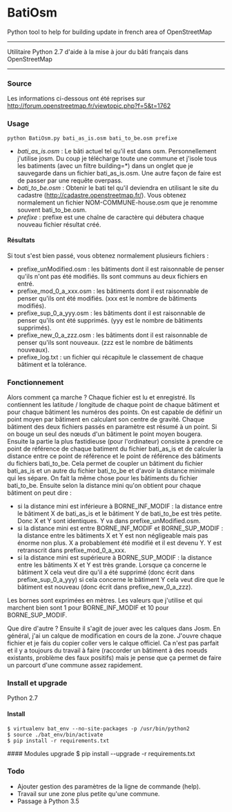 # BatiOsm
Python tool to help for building update in french area of OpenStreetMap

---

Utilitaire Python 2.7 d'aide à la mise à jour du bâti français dans OpenStreetMap

---

### Source
Les informations  ci-dessous ont été reprises sur  http://forum.openstreetmap.fr/viewtopic.php?f=5&t=1762

### Usage
    python BatiOsm.py bati_as_is.osm bati_to_be.osm prefixe

  - *bati_as_is.osm* : Le bâti actuel tel qu'il est dans osm. Personnellement j'utilise josm. Du coup je télécharge toute une commune et j'isole tous les batiments (avec un filtre building=*) dans un onglet que je sauvegarde dans un fichier bati_as_is.osm.
Une autre façon de faire est de passer par une requête overpass.
  - *bati_to_be.osm* : Obtenir le bati tel qu'il deviendra en utilisant le site du cadastre (http://cadastre.openstreetmap.fr/). Vous obtenez normalement un fichier NOM-COMMUNE-house.osm que je renomme souvent bati_to_be.osm.
  - *prefixe* : prefixe est une chaîne de caractère qui débutera chaque nouveau fichier résultat créé.
#### Résultats
Si tout s'est bien passé, vous obtenez normalement plusieurs fichiers :
- prefixe_unModified.osm : les bâtiments dont il est raisonnable de penser qu'ils n'ont pas été modifiés. Ils sont communs au deux fichiers en entré.
- prefixe_mod_0_a_xxx.osm : les bâtiments dont il est raisonnable de penser qu'ils ont été modifiés. (xxx est le nombre de bâtiments modifiés).
- prefixe_sup_0_a_yyy.osm : les bâtiments dont il est raisonnable de penser qu'ils ont été supprimés. (yyy est le nombre de bâtiments supprimés).
- prefixe_new_0_a_zzz.osm : les bâtiments dont il est raisonnable de penser qu'ils sont nouveaux. (zzz est le nombre de bâtiments nouveaux).
- prefixe_log.txt : un fichier qui récapitule le classement de chaque bâtiment et la tolérance.

### Fonctionnement

Alors comment ça marche ? Chaque fichier est lu et enregistré. Ils contiennent les latitude / longitude de chaque point de chaque bâtiment et pour chaque bâtiment les numéros des points. On est capable de définir un point moyen par bâtiment en calculant son centre de gravité. Chaque bâtiment des deux fichiers passés en paramètre est résumé à un point. Si on bouge un seul des nœuds d'un bâtiment le point moyen bougera. Ensuite la partie la plus fastidieuse (pour l'ordinateur) consiste à prendre ce point de référence de chaque batiment du fichier bati_as_is et de calculer la distance entre ce point de référence et le point de référence des bâtiments du fichiers bati_to_be. Cela permet de coupler un bâtiment du fichier bati_as_is et un autre du fichier bati_to_be et d'avoir la distance minimale qui les sépare. On fait la même chose pour les bâtiments du fichier bati_to_be. Ensuite selon la distance mini qu'on obtient pour chaque bâtiment on peut dire :
- si la distance mini est inférieure à BORNE_INF_MODIF : la distance entre le bâtiment X de bati_as_is et le bâtiment Y de bati_to_be est très petite. Donc X et Y sont identiques. Y va dans prefixe_unModified.osm.
- si la distance mini est entre BORNE_INF_MODIF et BORNE_SUP_MODIF : la distance entre les bâtiments X et Y est non négligeable mais pas énorme non plus. X a probablement été modifié et il est devenu Y. Y est retranscrit dans prefixe_mod_0_a_xxx.
- si la distance mini est supérieure à BORNE_SUP_MODIF : la distance entre les bâtiments X et Y est très grande. Lorsque ça concerne le bâtiment X cela veut dire qu'il a été supprimé (donc écrit dans prefixe_sup_0_a_yyy) si cela concerne le bâtiment Y cela veut dire que le bâtiment est nouveau (donc écrit dans prefixe_new_0_a_zzz).

Les bornes sont exprimées en mètres. Les valeurs que j'utilise et qui marchent bien sont 1 pour BORNE_INF_MODIF et 10 pour BORNE_SUP_MODIF.

Que dire d'autre ? Ensuite il s'agit de jouer avec les calques dans Josm. En général, j'ai un calque de modification en cours de la zone. J'ouvre chaque fichier et je fais du copier coller vers le calque officiel. Ca n'est pas parfait et il y a toujours du travail à faire (raccorder un bâtiment à des noeuds existants, problème des faux positifs) mais je pense que ça permet de faire un parcourt d'une commune assez rapidement.


### Install et upgrade

Python 2.7
####  Install
    $ virtualenv bat_env --no-site-packages -p /usr/bin/python2
    $ source ./bat_env/bin/activate
    $ pip install -r requirements.txt

#### Modules upgrade
    $ pip install --upgrade -r requirements.txt

### Todo
- Ajouter gestion des paramètres de la ligne de commande (help).
- Travail sur une zone plus petite qu'une commune.
- Passage à Python 3.5
